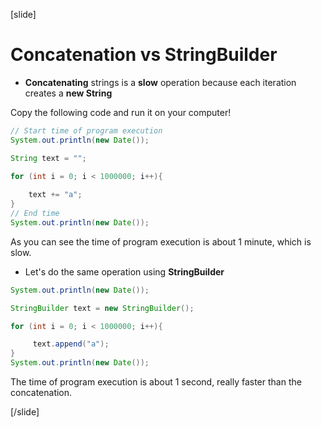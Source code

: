 
[slide]

# Concatenation vs StringBuilder

- **Concatenating** strings is a **slow** operation because each iteration creates a **new String**

Copy the following code and run it on your computer!
```java
// Start time of program execution
System.out.println(new Date());

String text = "";
        
for (int i = 0; i < 1000000; i++){

    text += "a";
}
// End time 
System.out.println(new Date());
```
As you can see the time of program execution is about 1 minute, which is slow.

- Let's do the same operation using **StringBuilder**
```java
System.out.println(new Date());

StringBuilder text = new StringBuilder();

for (int i = 0; i < 1000000; i++){

     text.append("a");
}
System.out.println(new Date());
```
The time of program execution is about 1 second, really faster than the concatenation.

[/slide]